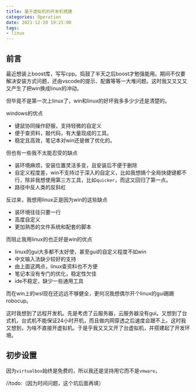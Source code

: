```yaml
---
title: 基于虚拟机的开发机搭建
categories: Operation
date: 2021-12-28 19:21:00
tags:
- linux
---
```


## 前言

最近想装上boost库，写写cpp。捣鼓了半天之后boost才勉强能用。期间不仅要解决安装方式问题，还由vscode的提示、配置等等一大堆问题。这时我又又又又又产生了把win换成linux的冲动。

但毕竟不是第一次上linux了，win和linux的好坏我多多少少还是清楚的。

windows的优点

- 键鼠协同操作舒服，支持轻微的自定义
- 便于查资料，敲代码，有大量现成的工具。
- 稳定且高效，笔记本对win还是做了优化的。

但也有一些我不太能忍受的缺点

- 装环境麻烦，安装位置灵活多变，且安装后不便于删除
- 自定义程度差，win不支持过于深入的自定义，比如我想搞个全局快捷键都不行，除非我想使用第三方工具，比如`quicker`，而这又回归了第一点。
- 路径中反人类的反斜杠

反过来，我想用linux正是因为win的这些缺点

- 装环境往往只要一行
- 高度自定义
- 更加熟悉的文件系统和配套的脚本

而阻止我用linux的也正好是win的优点

- linux的gui大多都不太好使，甚至gui的自定义程度不如win
- 中文输入法缺少较好的支持
- 由上面这两点，linux查资料也不方便
- 笔记本没有专门的优化，稳定性欠佳
- ide不稳定，缺少一些通用工具

而在win上的wsl现在还远远不够健全，更何况我想偶尔开个linux的gui踢踢robocup。

这时我想到了远程开发机。先是考虑了云服务器，云服务器没有gui。又想到了台式机，台式机不能保证24小时开机，而且做内网穿透之后速度会跟不上。这时我又想到，为啥不直接开虚拟机。于是乎我又又又开了台虚拟机，并搭建起了开发环境。

## 初步设置

因为`virtualbox`始终是免费的，所以我还是坚持用它而不是`vmware`，

//todo:（因为时间问题，这个坑后面再填）